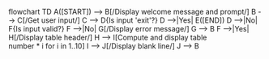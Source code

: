 flowchart TD
    A([START]) --> B[/Display welcome message and prompt/]
    B --> C[/Get user input/]
    C --> D{Is input 'exit'?}
    D -->|Yes| E([END])
    D -->|No| F{Is input valid?}
    F -->|No| G[/Display error message/]
    G --> B
    F -->|Yes| H[/Display table header/]
    H --> I[Compute and display table<br>number * i for i in 1..10]
    I --> J[/Display blank line/]
    J --> B
